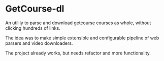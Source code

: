 # GetCourse-dl

An utilily to parse and download getcourse courses as whole, without clicking hundreds of links.

The idea was to make simple extensible and configurable pipeline of web parsers and video downloaders.

The project already works, but needs refactor and more functionality.
